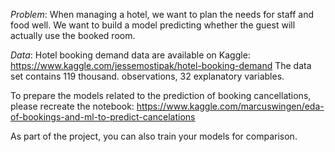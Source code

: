 *Problem*: When managing a hotel, we want to plan the needs for staff and food well. We want to build a model predicting whether the guest will actually use the booked room.

*Data*: Hotel booking demand data are available on Kaggle:
https://www.kaggle.com/jessemostipak/hotel-booking-demand
The data set contains 119 thousand. observations, 32 explanatory variables.

To prepare the models related to the prediction of booking cancellations, please recreate the notebook: https://www.kaggle.com/marcuswingen/eda-of-bookings-and-ml-to-predict-cancelations

As part of the project, you can also train your models for comparison.
